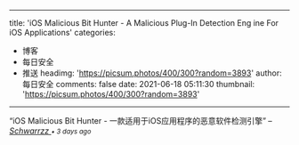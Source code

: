 
---
title: 'iOS Malicious Bit Hunter - A Malicious Plug-In Detection Eng ine For iOS Applications'
categories: 
 - 博客
 - 每日安全
 - 推送
headimg: 'https://picsum.photos/400/300?random=3893'
author: 每日安全
comments: false
date: 2021-06-18 05:11:30
thumbnail: 'https://picsum.photos/400/300?random=3893'
---

<div>   
<q>iOS Malicious Bit Hunter - 一款适用于iOS应用程序的恶意软件检测引擎</q>
–
<cite>
<a class="text-muted" href="https://sec.today/user/6aacb56f-3f9d-4f8f-a589-e59e2ffe008b/pushes/">
Schwarrzz
</a>
<span class="text-muted"><small>• 3 days ago</small></span>
</cite>
  
</div>
            